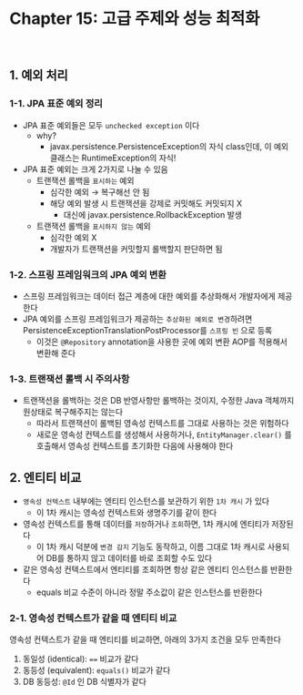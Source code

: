 # Chapter 15: 고급 주제와 성능 최적화

<br>

## 1. 예외 처리

### 1-1. JPA 표준 예외 정리

- JPA 표준 예외들은 모두 `unchecked exception` 이다
  - why?
    - javax.persistence.PersistenceException의 자식 class인데, 이 예외 클래스는 RuntimeException의 자식!
- JPA 표준 예외는 크게 2가지로 나눌 수 있음
  - 트랜잭션 롤백을 `표시하는` 예외
    - 심각한 예외 → 복구해선 안 됨
    - 해당 예외 발생 시 트랜잭션을 강제로 커밋해도 커밋되지 X
      - 대신에 javax.persistence.RollbackException 발생
  - 트랜잭션 롤백을 `표시하지 않는` 예외
    - 심각한 예외 X
    - 개발자가 트랜잭션을 커밋할지 롤백할지 판단하면 됨

### 1-2. 스프링 프레임워크의 JPA 예외 변환

- 스프링 프레임워크는 데이터 접근 계층에 대한 예외를 추상화해서 개발자에게 제공한다
- JPA 예외를 스프링 프레임워크가 제공하는 `추상화된 예외로 변경`하려면 PersistenceExceptionTranslationPostProcessor를 `스프링 빈` 으로 등록
  - 이것은 `@Repository` annotation을 사용한 곳에 예외 변환 AOP를 적용해서 변환해 준다

### 1-3. 트랜잭션 롤백 시 주의사항

- 트랜잭션을 롤백하는 것은 DB 반영사항만 롤백하는 것이지, 수정한 Java 객체까지 원상태로 복구해주지는 않는다
  - 따라서 트랜잭션이 롤백된 영속성 컨텍스트를 그대로 사용하는 것은 위험하다
  - 새로운 영속성 컨텍스트를 생성해서 사용하거나, `EntityManager.clear()` 를 호출해서 영속성 컨텍스트를 초기화한 다음에 사용해야 한다

## 2. 엔티티 비교

- `영속성 컨텍스트` 내부에는 엔티티 인스턴스를 보관하기 위한 `1차 캐시` 가 있다
  - 이 1차 캐시는 영속성 컨텍스트와 생명주기를 같이 한다
- 영속성 컨텍스트를 통해 데이터를 `저장`하거나 `조회`하면, 1차 캐시에 엔티티가 저장된다
  - 이 1차 캐시 덕분에 `변경 감지` 기능도 동작하고, 이름 그대로 1차 캐시로 사용되어 DB를 통하지 않고 데이터를 바로 조회할 수도 있다
- 같은 영속성 컨텍스트에서 엔티티를 조회하면 항상 같은 엔티티 인스턴스를 반환한다
  - equals 비교 수준이 아니라 정말 주소값이 같은 인스턴스를 반환한다

### 2-1. 영속성 컨텍스트가 같을 때 엔티티 비교

영속성 컨텍스트가 같을 때 엔티티를 비교하면, 아래의 3가지 조건을 모두 만족한다

1. 동일성 (identical): `==` 비교가 같다
2. 동등성 (equivalent): `equals()` 비교가 같다
3. DB 동등성: `@Id` 인 DB 식별자가 같다

